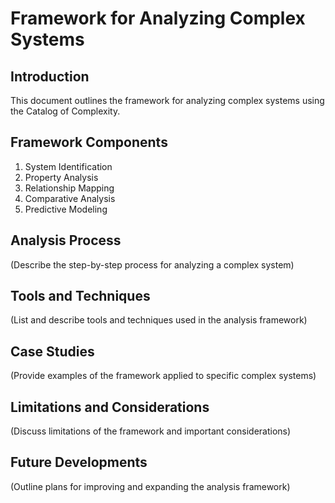 # Framework for Analyzing Complex Systems

## Introduction

This document outlines the framework for analyzing complex systems using the Catalog of Complexity.

## Framework Components

1. System Identification
2. Property Analysis
3. Relationship Mapping
4. Comparative Analysis
5. Predictive Modeling

## Analysis Process

(Describe the step-by-step process for analyzing a complex system)

## Tools and Techniques

(List and describe tools and techniques used in the analysis framework)

## Case Studies

(Provide examples of the framework applied to specific complex systems)

## Limitations and Considerations

(Discuss limitations of the framework and important considerations)

## Future Developments

(Outline plans for improving and expanding the analysis framework)
